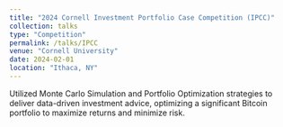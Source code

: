 ```yaml
---
title: "2024 Cornell Investment Portfolio Case Competition (IPCC)"
collection: talks
type: "Competition"
permalink: /talks/IPCC
venue: "Cornell University"
date: 2024-02-01
location: "Ithaca, NY"
---
```


Utilized Monte Carlo Simulation and Portfolio Optimization strategies to deliver data-driven investment advice, optimizing a significant Bitcoin portfolio to maximize returns and minimize risk.
